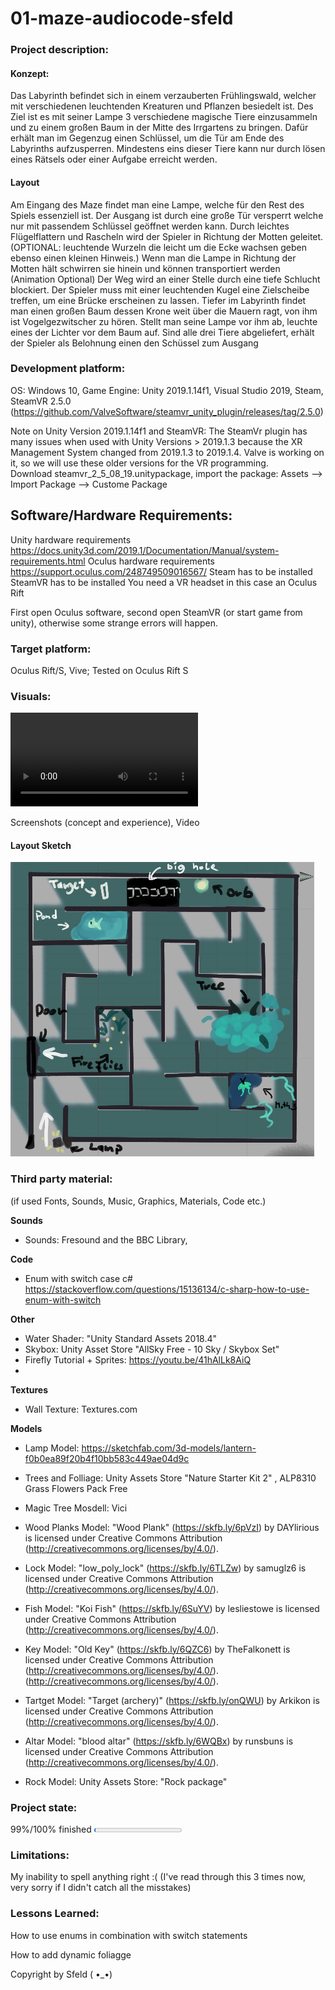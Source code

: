 # 01-maze-audiocode-sfeld

### Project description: 
#### Konzept: 
Das Labyrinth befindet sich in einem verzauberten Frühlingswald, welcher mit verschiedenen leuchtenden Kreaturen und Pflanzen besiedelt ist. Des Ziel ist es mit seiner Lampe 3 verschiedene magische Tiere einzusammeln und zu einem großen Baum in der Mitte des Irrgartens zu bringen. Dafür erhält man im Gegenzug einen Schlüssel, um die Tür am Ende des Labyrinths aufzusperren. Mindestens eins dieser Tiere kann nur durch lösen eines Rätsels oder einer Aufgabe erreicht werden.
#### Layout 
Am Eingang des Maze findet man eine Lampe, welche für den Rest des Spiels essenziell ist. Der Ausgang ist durch eine große Tür versperrt welche nur mit passendem Schlüssel geöffnet werden kann.
Durch leichtes Flügelflattern und Rascheln wird der Spieler in Richtung der Motten geleitet. (OPTIONAL: leuchtende Wurzeln die leicht um die Ecke wachsen geben ebenso einen kleinen Hinweis.) Wenn man die Lampe in Richtung der Motten hält schwirren sie hinein und können transportiert werden (Animation Optional)
Der Weg wird an einer Stelle durch eine tiefe Schlucht blockiert. Der Spieler muss mit einer leuchtenden Kugel eine Zielscheibe treffen, um eine Brücke erscheinen zu lassen.
Tiefer im Labyrinth findet man einen großen Baum dessen Krone weit über die Mauern ragt, von ihm ist Vogelgezwitscher zu hören. Stellt man seine Lampe vor ihm ab, leuchte eines der Lichter vor dem Baum auf.
Sind alle drei Tiere abgeliefert, erhält der Spieler als Belohnung einen den Schüssel zum Ausgang 


### Development platform: 
OS: Windows 10, Game Engine: Unity 2019.1.14f1, Visual Studio 2019, Steam,  
SteamVR 2.5.0 (https://github.com/ValveSoftware/steamvr_unity_plugin/releases/tag/2.5.0)

Note on Unity Version 2019.1.14f1 and SteamVR: The SteamVr plugin has many issues when used with Unity Versions > 2019.1.3 because the XR Management System changed from 2019.1.3 to 2019.1.4. Valve is working on it, so we will use these older versions for the VR programming.  
Download steamvr_2_5_08_19.unitypackage, import the package: Assets --> Import Package --> Custome Package

## Software/Hardware Requirements: 
Unity hardware requirements https://docs.unity3d.com/2019.1/Documentation/Manual/system-requirements.html 
Oculus hardware requirements https://support.oculus.com/248749509016567/
Steam has to be installed
SteamVR has to be installed
You need a VR headset in this case an Oculus Rift

First open Oculus software, second open SteamVR (or start game from unity), otherwise some strange errors will happen. 


### Target platform: 
Oculus Rift/S, Vive; 
Tested on Oculus Rift S

### Visuals: 
![screenshot](https://github.com/4ahmnm2021-G3-G4/01-maze-audiocode-sfeld/blob/main/Playtest.mp4)


Screenshots (concept and experience), Video
#### Layout Sketch
![screenshot](https://github.com/4ahmnm2021-G3-G4/01-maze-audiocode-sfeld/blob/AudioSources/layout.png?raw=true)

### Third party material: 
(if used Fonts, Sounds, Music, Graphics, Materials, Code etc.)


**Sounds** 

 - Sounds: Fresound and the BBC Library,

**Code**

 - Enum with switch case c# https://stackoverflow.com/questions/15136134/c-sharp-how-to-use-enum-with-switch

**Other** 
 - Water Shader: "Unity Standard Assets 2018.4" 
 -   Skybox: Unity Asset Store "AllSky Free - 10 Sky / Skybox Set"
- Firefly Tutorial + Sprites: https://youtu.be/41hAlLk8AiQ
- 
**Textures** 
 - Wall Texture: Textures.com

**Models**
 - Lamp Model:  https://sketchfab.com/3d-models/lantern-f0b0ea89f20b4f10bb583c449ae04d9c
 - Trees and Folliage: Unity Assets Store "Nature Starter Kit 2" ,
   ALP8310 Grass Flowers Pack Free
 

 - Magic Tree Mosdell: Vici
 - Wood Planks Model: "Wood Plank" (https://skfb.ly/6pVzI) by DAYlirious is
   licensed under Creative Commons Attribution
   (http://creativecommons.org/licenses/by/4.0/).
 - Lock Model: "low_poly_lock" (https://skfb.ly/6TLZw) by samuglz6 is
   licensed under Creative Commons Attribution
   (http://creativecommons.org/licenses/by/4.0/).
 - Fish Model: "Koi Fish" (https://skfb.ly/6SuYV) by lesliestowe is
   licensed under Creative Commons Attribution
   (http://creativecommons.org/licenses/by/4.0/).
 - Key Model: "Old Key" (https://skfb.ly/6QZC6) by TheFalkonett is
   licensed under Creative Commons Attribution
   (http://creativecommons.org/licenses/by/4.0/).
   (http://creativecommons.org/licenses/by/4.0/).
 - Tartget Model: "Target (archery)" (https://skfb.ly/onQWU) by Arkikon
   is licensed under Creative Commons Attribution
   (http://creativecommons.org/licenses/by/4.0/).
 - Altar Model: "blood altar" (https://skfb.ly/6WQBx) by runsbuns is
   licensed under Creative Commons Attribution
   (http://creativecommons.org/licenses/by/4.0/).
 - Rock Model: Unity Assets Store: "Rock package"


### Project state: 
99%/100% finished
<progress max="100" value="2"></progress>

### Limitations: 
My inability to spell anything right :( 
(I've read through this 3 times now, very sorry if I didn't catch all the misstakes)

### Lessons Learned: 
How to use enums in combination with switch statements

How to add dynamic foliagge


Copyright by Sfeld ( •_•)
